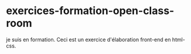 # exercices-formation-open-class-room
je suis en formation. Ceci est un exercice d'élaboration front-end en html-css.
